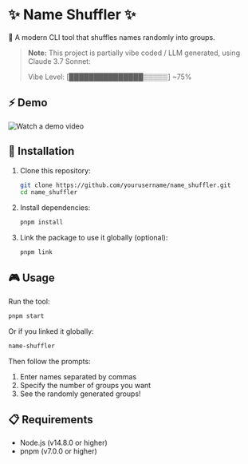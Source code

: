 # ✨ Name Shuffler ✨

🔀 A modern CLI tool that shuffles names randomly into groups.

> **Note:** This project is partially vibe coded / LLM generated, using Claude 3.7 Sonnet:
>
> Vibe Level: [███████████████▒▒▒▒▒] ~75%

## ⚡ Demo

![Watch a demo video](./assets/demo.avif)

## 🚀 Installation

1. Clone this repository:

   ```bash
   git clone https://github.com/yourusername/name_shuffler.git
   cd name_shuffler
   ```

2. Install dependencies:

   ```bash
   pnpm install
   ```

3. Link the package to use it globally (optional):

   ```bash
   pnpm link
   ```

## 🎮 Usage

Run the tool:

```bash
pnpm start
```

Or if you linked it globally:

```bash
name-shuffler
```

Then follow the prompts:

1. Enter names separated by commas
2. Specify the number of groups you want
3. See the randomly generated groups!

## 📋 Requirements

- Node.js (v14.8.0 or higher)
- pnpm (v7.0.0 or higher)
